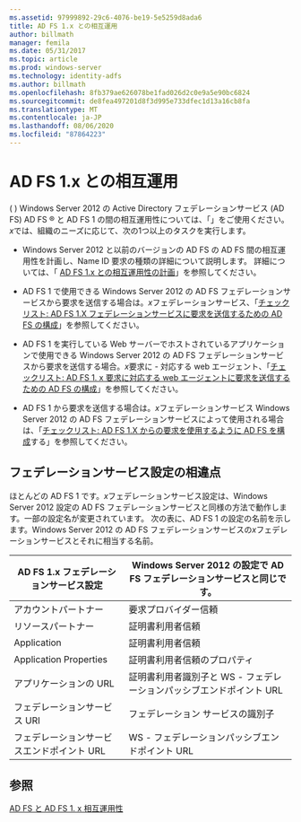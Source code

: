 ```yaml
---
ms.assetid: 97999892-29c6-4076-be19-5e5259d8ada6
title: AD FS 1.x との相互運用
author: billmath
manager: femila
ms.date: 05/31/2017
ms.topic: article
ms.prod: windows-server
ms.technology: identity-adfs
ms.author: billmath
ms.openlocfilehash: 8fb379ae626078be1fad026d2c0e9a5e90bc6824
ms.sourcegitcommit: de8fea497201d8f3d995e733dfec1d13a16cb8fa
ms.translationtype: MT
ms.contentlocale: ja-JP
ms.lasthandoff: 08/06/2020
ms.locfileid: "87864223"
---
```

# <a name="interoperating-with-ad-fs-1x"></a>AD FS 1.x との相互運用

\( \) Windows Server 2012 の Active Directory フェデレーションサービス (AD FS) AD FS &reg; と AD FS 1 の間の相互運用性については、「」をご使用ください。*x*では、組織のニーズに応じて、次の1つ以上のタスクを実行します。  
  
-   Windows Server 2012 と以前のバージョンの AD FS の AD FS 間の相互運用性を計画し、Name ID 要求の種類の詳細について説明します。 詳細については、「 [AD FS 1.x との相互運用性の計画](/previous-versions/windows/it-pro/windows-server-2012-R2-and-2012/ff678040(v=ws.11))」を参照してください。  
  
-   AD FS 1 で使用できる Windows Server 2012 の AD FS フェデレーションサービスから要求を送信する場合は。*x*フェデレーションサービス、「[チェックリスト: AD FS 1.X フェデレーションサービスに要求を送信するための AD FS の構成](Checklist--Configuring-AD-FS-to-Send-Claims-to-an-AD-FS-1.x-Federation-Service.md)」を参照してください。  
  
-   AD FS 1 を実行している Web サーバーでホストされているアプリケーションで使用できる Windows Server 2012 の AD FS フェデレーションサービスから要求を送信する場合。*x*要求に \- 対応する web エージェント、「[チェックリスト: AD FS 1. x 要求に対応する web エージェントに要求を送信するための AD FS の構成](Checklist--Configuring-AD-FS-to-Send-Claims-to-an-AD-FS-1.x-Claims-Aware-Web-Agent.md)」を参照してください。  
  
-   AD FS 1 から要求を送信する場合は。*x*フェデレーションサービス Windows Server 2012 の AD FS フェデレーションサービスによって使用される場合は、「[チェックリスト: AD FS 1.X からの要求を使用するように AD FS を構成](Checklist--Configuring-AD-FS--to-Consume-Claims-from-AD-FS-1.x.md)する」を参照してください。  
  
## <a name="differences-between-federation-service-settings"></a>フェデレーションサービス設定の相違点  
ほとんどの AD FS 1 です。*x*フェデレーションサービス設定は、Windows Server 2012 設定の AD FS フェデレーションサービスと同様の方法で動作します。一部の設定名が変更されています。 次の表に、AD FS 1 の設定の名前を示します。Windows Server 2012 の AD FS フェデレーションサービスの*x*フェデレーションサービスとそれに相当する名前。  
  
|AD FS 1.x フェデレーションサービス設定|Windows Server 2012 の設定で AD FS フェデレーションサービスと同じです。  
|----------------------------------------|---------------------------------------------------------------------------------------------------------- 
|アカウントパートナー|要求プロバイダー信頼  
|リソースパートナー|証明書利用者信頼 
|Application|証明書利用者信頼  
|Application Properties|証明書利用者信頼のプロパティ  
|アプリケーションの URL|証明書利用者識別子と WS \- フェデレーションパッシブエンドポイント URL  
|フェデレーションサービス URI|フェデレーション サービスの識別子  
|フェデレーションサービスエンドポイント URL|WS \- フェデレーションパッシブエンドポイント URL  
  
## <a name="see-also"></a>参照  
[AD FS と AD FS 1. x 相互運用性](https://go.microsoft.com/fwlink/?LinkId=200776)  
  
